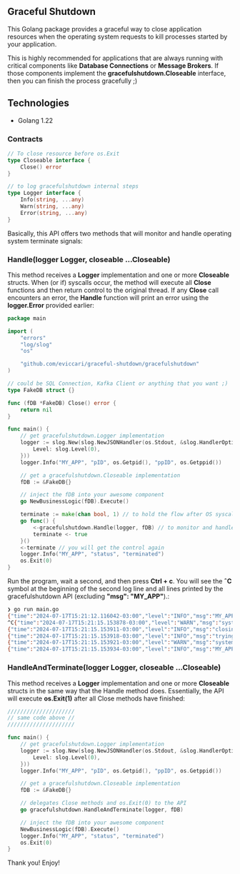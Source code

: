 ## Graceful Shutdown

This Golang package provides a graceful way to close application resources when the operating system requests to kill processes started by your application.

This is highly recommended for applications that are always running with critical components like **Database Connections** or **Message Brokers**. If those components implement the **gracefulshutdown.Closeable** interface, then you can finish the process gracefully ;)

## Technologies

- Golang 1.22

### Contracts

```go
// To close resource before os.Exit
type Closeable interface {
	Close() error
}

// to log gracefulshutdown internal steps
type Logger interface {
	Info(string, ...any)
	Warn(string, ...any)
	Error(string, ...any)
}
```

Basically, this API offers two methods that will monitor and handle operating system terminate signals:

### Handle(logger Logger, closeable ...Closeable)

This method receives a **Logger** implementation and one or more **Closeable** structs. When (or if) syscalls occur, the method will execute all **Close** functions and then return control to the original thread. If any **Close** call encounters an error, the **Handle** function will print an error using the **logger.Error** provided earlier:

```go
package main

import (
	"errors"
	"log/slog"
	"os"

	"github.com/eviccari/graceful-shutdown/gracefulshutdown"
)

// could be SQL Connection, Kafka Client or anything that you want ;)
type FakeDB struct {}

func (fDB *FakeDB) Close() error {
	return nil
}

func main() {
	// get gracefulshutdown.Logger implementation
	logger := slog.New(slog.NewJSONHandler(os.Stdout, &slog.HandlerOptions{
		Level: slog.Level(0),
	}))
	logger.Info("MY_APP", "pID", os.Getpid(), "ppID", os.Getppid())

	// get a gracefulshutdown.Closeable implementation
	fDB := &FakeDB{}

	// inject the fDB into your awesome component
    go NewBusinessLogic(fDB).Execute()

	terminate := make(chan bool, 1) // to hold the flow after OS syscall requirements
	go func() {
		<-gracefulshutdown.Handle(logger, fDB) // to monitor and handle OS syscalls
		terminate <- true
	}()
	<-terminate // you will get the control again
	logger.Info("MY_APP", "status", "terminated")
	os.Exit(0)
}

```

Run the program, wait a second, and then press **Ctrl + c**. You will see the **ˆC** symbol at the beginning of the second log line and all lines printed by the gracefulshutdown API (excluding **"msg": "MY_APP"**).:

```bash
❯ go run main.go
{"time":"2024-07-17T15:21:12.116042-03:00","level":"INFO","msg":"MY_APP","pID":41233,"ppID":41217}
^C{"time":"2024-07-17T15:21:15.153878-03:00","level":"WARN","msg":"system call receipt -> interrupt"}
{"time":"2024-07-17T15:21:15.153911-03:00","level":"INFO","msg":"closing resources..."}
{"time":"2024-07-17T15:21:15.153918-03:00","level":"INFO","msg":"trying to close resource 0"}
{"time":"2024-07-17T15:21:15.153921-03:00","level":"WARN","msg":"system was terminated by system call"}
{"time":"2024-07-17T15:21:15.153934-03:00","level":"INFO","msg":"MY_APP","status":"terminated"}
```

### HandleAndTerminate(logger Logger, closeable ...Closeable)

This method receives a **Logger** implementation and one or more **Closeable** structs in the same way that the Handle method does. Essentially, the API will execute **os.Exit(1)** after all Close methods have finished:

```go
/////////////////////
// same code above //
/////////////////////

func main() {
	// get gracefulshutdown.Logger implementation
	logger := slog.New(slog.NewJSONHandler(os.Stdout, &slog.HandlerOptions{
		Level: slog.Level(0),
	}))
	logger.Info("MY_APP", "pID", os.Getpid(), "ppID", os.Getppid())

	// get a gracefulshutdown.Closeable implementation
	fDB := &FakeDB{}

    // delegates Close methods and os.Exit(0) to the API
	go gracefulshutdown.HandleAndTerminate(logger, fDB)

	// inject the fDB into your awesome component
    NewBusinessLogic(fDB).Execute()
	logger.Info("MY_APP", "status", "terminated")
	os.Exit(0)
}

```

Thank you! Enjoy!
